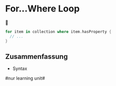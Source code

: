 # For...Where Loop
🔁

```swift
for item in collection where item.hasProperty {
  // ...
}
```

## Zusammenfassung
- Syntax


#nur learning unit#